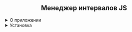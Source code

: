 <h2 align = 'center'>Менеджер интервалов JS</h2>

<details>
    <summary>О приложении</summary>
	<p>В нативном JS отсутсвует механизм, отслеживаюший интервалы, указанные с помошью setInterval(), при неправильной обработке интервалов, может случиться дублирование интервалов, этот код нацелен на исправление этого упущения. Теперь интервалы контроллируются классом, имеют свое имя, контекст и могут быть удалены в любой момент</p>
</details>

<details>
    <summary>Установка</summary>
     Вы можете установить библиотеку разными способами
    <details>
        <summary>Онлайн подключение</summary>
          <details>
          <summary>Используйте ссылку на библиотеку в коде **`https://cdn.jsdelivr.net/gh/neychychyen/JSIntervalManager/IntervalManager.js`**</summary>
          Способ 1. В HTML документе подключите скрипт кодом:
               ```html
               <script src="https://cdn.jsdelivr.net/gh/neychychyen/JSIntervalManager/IntervalManager.js"></script>
               ```
          Cпособ 2. В вашем подключенном JavaScript-коде импортируйте библиотеку с помощью:
          ```javascript
          import intervalManager from 'https://cdn.jsdelivr.net/gh/neychychyen/JSIntervalManager/IntervalManager.js';
          ```
          </details>

  
  

  
</details>

<details>
     <summary>Оффлайн установка</summary>
    Скачайте библиотеку <a href="https://github.com/neychychyen/JSIntervalManager/blob/master/IntervalManager.js">intervalmanagerjs</a> и поместите ее в папку с проектом
    <details>
          <summary>Детальная установка</summary>
          Способ 1. В HTML документе подключите скрипт кодом:
               ```html
               <script src="/Ваш/Путь/До/Библиотеки"></script>
               ```
          Cпособ 2. В вашем подключенном JavaScript-коде импортируйте библиотеку с помощью:
          ```javascript
          import intervalManager from "/Ваш/Путь/До/Библиотеки";
          ```
      </details>
  
</details>


</details>



<script type="module">
  import intervalManager from 'https://cdn.jsdelivr.net/gh/neychychyen/JSIntervalManager/IntervalManager.js';

  // Используйте библиотеку
  console.log(intervalManager);
</script>
<br>
